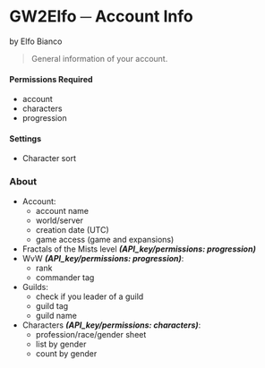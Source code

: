 # GW2Elfo ─ Account Info
by Elfo Bianco

> General information of your account.

#### Permissions Required
* account
* characters
* progression

#### Settings
* Character sort

### About
* Account:
  * account name
  * world/server
  * creation date (UTC)
  * game access (game and expansions)
* Fractals of the Mists level _**(API_key/permissions: progression)**_
* WvW _**(API_key/permissions: progression)**_:
  * rank
  * commander tag
* Guilds:
  * check if you leader of a guild
  * guild tag
  * guild name
* Characters _**(API_key/permissions: characters)**_:
  * profession/race/gender sheet
  * list by gender
  * count by gender
